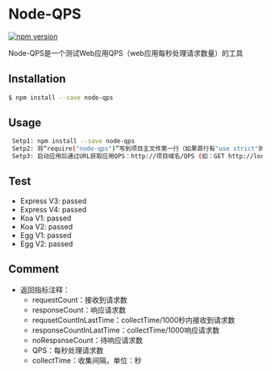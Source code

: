 # Node-QPS

[![npm version](https://img.shields.io/badge/npm-1.1.0-red.svg)](https://www.npmjs.com/package/node-qps)

Node-QPS是一个测试Web应用QPS（web应用每秒处理请求数量）的工具

## Installation

```bash
$ npm install --save node-qps
```

## Usage

```bash
 Setp1: npm install --save node-qps
 Setp2: 将“require("node-qps")”写到项目主文件第一行（如果首行有"use strict"则写到"use strict"下一行）
 Setp3: 启动应用后通过URL获取应用QPS：http://项目域名/QPS (如：GET http://localhost:3000/QPS)
```

## Test
 - Express V3: passed
 - Express V4: passed
 - Koa V1: passed
 - Koa V2: passed
 - Egg V1: passed
 - Egg V2: passed

## Comment
 + 返回指标注释：
     * requestCount：接收到请求数
     * responseCount：响应请求数
     * requsetCountInLastTime：collectTime/1000秒内接收到请求数
     * responseCountInLastTime：collectTime/1000响应请求数
     * noRespsnseCount：待响应请求数
     * QPS：每秒处理请求数
     * collectTime：收集间隔，单位：秒